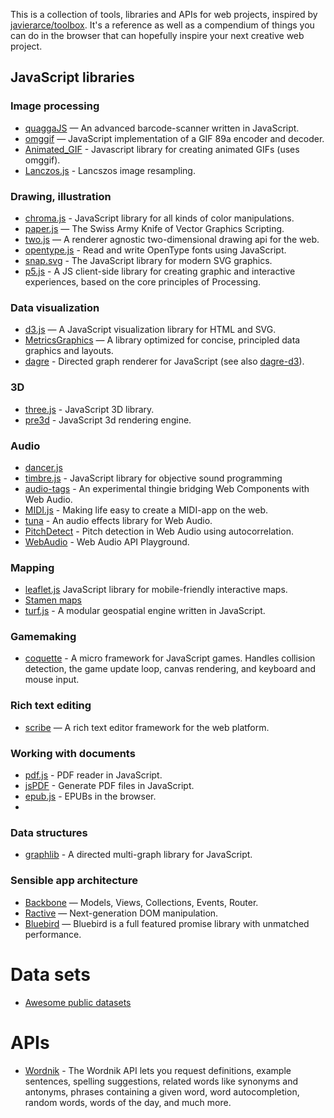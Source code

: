 This is a collection of tools, libraries and APIs for web projects, inspired by [javierarce/toolbox](https://github.com/javierarce/toolbox). It's a reference as well as a compendium of things you can do in the browser that can hopefully inspire your next creative web project.

## JavaScript libraries

### Image processing

* [quaggaJS](https://github.com/serratus/quaggaJS) — An advanced barcode-scanner written in JavaScript.
* [omggif](https://github.com/deanm/omggif) — JavaScript implementation of a GIF 89a encoder and decoder.
* [Animated_GIF](https://github.com/sole/Animated_GIF) - Javascript library for creating animated GIFs (uses omggif).
* [Lanczos.js](https://github.com/mudcube/Lanczos.js) - Lancszos image resampling.

### Drawing, illustration

* [chroma.js](https://github.com/gka/chroma.js) - JavaScript library for all kinds of color manipulations.
* [paper.js](https://github.com/paperjs/paper.js) — The Swiss Army Knife of Vector Graphics Scripting.
* [two.js](https://github.com/jonobr1/two.js) — A renderer agnostic two-dimensional drawing api for the web.
* [opentype.js](https://github.com/nodebox/opentype.js) - Read and write OpenType fonts using JavaScript.
* [snap.svg](https://github.com/adobe-webplatform/Snap.svg) - The JavaScript library for modern SVG graphics.
* [p5.js](https://github.com/lmccart/p5.js) - A JS client-side library for creating graphic and interactive experiences, based on the core principles of Processing.

### Data visualization

* [d3.js](https://github.com/mbostock/d3) — A JavaScript visualization library for HTML and SVG.
* [MetricsGraphics](https://github.com/mozilla/metrics-graphics) — A library optimized for concise, principled data graphics and layouts.
* [dagre](https://github.com/cpettitt/dagre) - Directed graph renderer for JavaScript (see also [dagre-d3](https://github.com/cpettitt/dagre-d3)).


### 3D

* [three.js](https://github.com/mrdoob/three.js/) - JavaScript 3D library.
* [pre3d](https://github.com/deanm/pre3d/) - JavaScript 3d rendering engine.

### Audio

* [dancer.js](https://github.com/jsantell/dancer.js)
* [timbre.js](https://github.com/mohayonao/timbre.js/) - JavaScript library for objective sound programming 
* [audio-tags](https://github.com/sole/audio-tags) - An experimental thingie bridging Web Components with Web Audio.
* [MIDI.js](https://github.com/mudcube/MIDI.js) - Making life easy to create a MIDI-app on the web.
* [tuna](https://github.com/Dinahmoe/tuna) - An audio effects library for Web Audio.
* [PitchDetect](https://github.com/cwilso/PitchDetect) - Pitch detection in Web Audio using autocorrelation.
* [WebAudio](https://github.com/cwilso/WebAudio) - Web Audio API Playground.

### Mapping

* [leaflet.js](https://github.com/Leaflet/Leaflet) JavaScript library for mobile-friendly interactive maps.
* [Stamen maps](https://github.com/stamen/maps.stamen.com)
* [turf.js](https://github.com/Turfjs/turf) - A modular geospatial engine written in JavaScript.

### Gamemaking

* [coquette](https://github.com/maryrosecook/coquette) - A micro framework for JavaScript games. Handles collision detection, the game update loop, canvas rendering, and keyboard and mouse input.

### Rich text editing

* [scribe](https://github.com/guardian/scribe) — A rich text editor framework for the web platform.

### Working with documents

* [pdf.js](https://github.com/mozilla/pdf.js/) - PDF reader in JavaScript.
* [jsPDF](https://github.com/MrRio/jsPDF) - Generate PDF files in JavaScript. 
* [epub.js](https://github.com/futurepress/epub.js/) - EPUBs in the browser.
* 

### Data structures

* [graphlib](https://github.com/cpettitt/graphlib) - A directed multi-graph library for JavaScript.

### Sensible app architecture

* [Backbone](https://github.com/jashkenas/backbone) — Models, Views, Collections, Events, Router.
* [Ractive](https://github.com/ractivejs/ractive) — Next-generation DOM manipulation.
* [Bluebird](https://github.com/petkaantonov/bluebird) — Bluebird is a full featured promise library with unmatched performance.

# Data sets

* [Awesome public datasets](https://github.com/caesar0301/awesome-public-datasets)

# APIs

* [Wordnik](http://developer.wordnik.com/) - The Wordnik API lets you request definitions, example sentences, spelling suggestions, related words like synonyms and antonyms, phrases containing a given word, word autocompletion, random words, words of the day, and much more.

